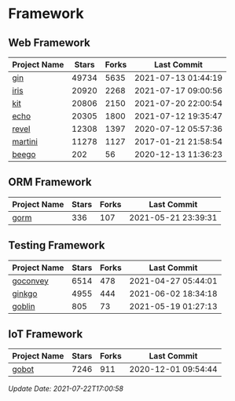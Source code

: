# Framework

## Web Framework
| Project Name | Stars | Forks | Last Commit |
| ------------ | ----- | ----- | ----------- |
| [gin](https://github.com/gin-gonic/gin) | 49734 | 5635 | 2021-07-13 01:44:19 |
| [iris](https://github.com/kataras/iris) | 20920 | 2268 | 2021-07-17 09:00:56 |
| [kit](https://github.com/go-kit/kit) | 20806 | 2150 | 2021-07-20 22:00:54 |
| [echo](https://github.com/labstack/echo) | 20305 | 1800 | 2021-07-12 19:35:47 |
| [revel](https://github.com/revel/revel) | 12308 | 1397 | 2020-07-12 05:57:36 |
| [martini](https://github.com/go-martini/martini) | 11278 | 1127 | 2017-01-21 21:58:54 |
| [beego](https://github.com/astaxie/beego) | 202 | 56 | 2020-12-13 11:36:23 |

## ORM Framework
| Project Name | Stars | Forks | Last Commit |
| ------------ | ----- | ----- | ----------- |
| [gorm](https://github.com/jinzhu/gorm) | 336 | 107 | 2021-05-21 23:39:31 |

## Testing Framework
| Project Name | Stars | Forks | Last Commit |
| ------------ | ----- | ----- | ----------- |
| [goconvey](https://github.com/smartystreets/goconvey) | 6514 | 478 | 2021-04-27 05:44:01 |
| [ginkgo](https://github.com/onsi/ginkgo) | 4955 | 444 | 2021-06-02 18:34:18 |
| [goblin](https://github.com/franela/goblin) | 805 | 73 | 2021-05-19 01:27:13 |

## IoT Framework
| Project Name | Stars | Forks | Last Commit |
| ------------ | ----- | ----- | ----------- |
| [gobot](https://github.com/hybridgroup/gobot) | 7246 | 911 | 2020-12-01 09:54:44 |

*Update Date: 2021-07-22T17:00:58*